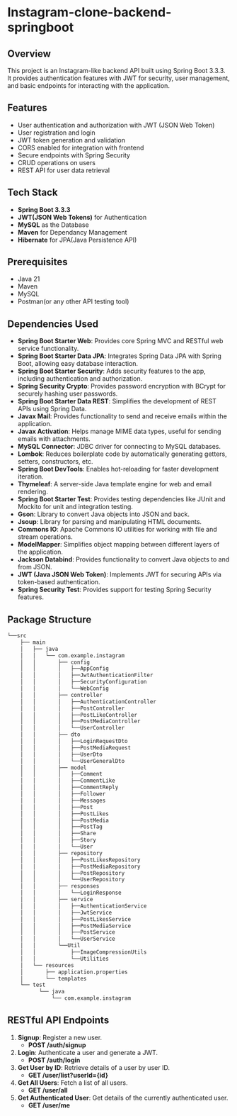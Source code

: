 # Instagram-clone-backend-springboot

## Overview

This project is an Instagram-like backend API built using Spring Boot 3.3.3. It provides authentication features with JWT for security, user management, and basic endpoints for interacting with the application.

## Features

- User authentication and authorization with JWT (JSON Web Token)
- User registration and login
- JWT token generation and validation
- CORS enabled for integration with frontend
- Secure endpoints with Spring Security
- CRUD operations on users
- REST API for user data retrieval


## Tech Stack

- **Spring Boot 3.3.3** 
- **JWT(JSON Web Tokens)** for Authentication
- **MySQL** as the Database
- **Maven** for Dependancy Management
- **Hibernate** for JPA(Java Persistence API)

## Prerequisites

- Java 21
- Maven
- MySQL
- Postman(or any other API testing tool)
  

## Dependencies Used

- **Spring Boot Starter Web**: Provides core Spring MVC and RESTful web service functionality.
- **Spring Boot Starter Data JPA**: Integrates Spring Data JPA with Spring Boot, allowing easy database interaction.
- **Spring Boot Starter Security**: Adds security features to the app, including authentication and authorization.
- **Spring Security Crypto**: Provides password encryption with BCrypt for securely hashing user passwords.
- **Spring Boot Starter Data REST**: Simplifies the development of REST APIs using Spring Data.
- **Javax Mail**: Provides functionality to send and receive emails within the application.
- **Javax Activation**: Helps manage MIME data types, useful for sending emails with attachments.
- **MySQL Connector**: JDBC driver for connecting to MySQL databases.
- **Lombok**: Reduces boilerplate code by automatically generating getters, setters, constructors, etc.
- **Spring Boot DevTools**: Enables hot-reloading for faster development iteration.
- **Thymeleaf**: A server-side Java template engine for web and email rendering.
- **Spring Boot Starter Test**: Provides testing dependencies like JUnit and Mockito for unit and integration testing.
- **Gson**: Library to convert Java objects into JSON and back.
- **Jsoup**: Library for parsing and manipulating HTML documents.
- **Commons IO**: Apache Commons IO utilities for working with file and stream operations.
- **ModelMapper**: Simplifies object mapping between different layers of the application.
- **Jackson Databind**: Provides functionality to convert Java objects to and from JSON.
- **JWT (Java JSON Web Token)**: Implements JWT for securing APIs via token-based authentication.
- **Spring Security Test**: Provides support for testing Spring Security features.

## Package Structure
```txt
└──src
    ├── main
    │   ├── java
    │   │   └── com.example.instagram
    │   │       ├── config
    │   │       │   ├──AppConfig
    │   │       │   ├──JwtAuthenticationFilter
    │   │       │   ├──SecurityConfiguration
    │   │       │   └──WebConfig
    │   │       ├── controller
    │   │       │   ├──AuthenticationController
    │   │       │   ├──PostController
    │   │       │   ├──PostLikeController
    │   │       │   ├──PostMediaController
    │   │       │   └──UserController
    │   │       ├── dto
    │   │       │   ├──LoginRequestDto
    │   │       │   ├──PostMediaRequest
    │   │       │   ├──UserDto
    │   │       │   └──UserGeneralDto
    │   │       ├── model
    │   │       │   ├──Comment
    │   │       │   ├──CommentLike
    │   │       │   ├──CommentReply
    │   │       │   ├──Follower
    │   │       │   ├──Messages
    │   │       │   ├──Post
    │   │       │   ├──PostLikes
    │   │       │   ├──PostMedia
    │   │       │   ├──PostTag
    │   │       │   ├──Share
    │   │       │   ├──Story
    │   │       │   └──User
    │   │       ├── repository
    │   │       │   ├──PostLikesRepository
    │   │       │   ├──PostMediaRepository
    │   │       │   ├──PostRepository
    │   │       │   └──UserRepository
    │   │       ├── responses
    │   │       │   └──LoginResponse
    │   │       ├── service
    │   │       │   ├──AuthenticationService
    │   │       │   ├──JwtService
    │   │       │   ├──PostLikesService
    │   │       │   ├──PostMediaService
    │   │       │   ├──PostService
    │   │       │   └──UserService
    │   │       └──Util   
    │   │           ├──ImageCompressionUtils
    │   │           └──Utilities
    │   └── resources
    │       ├── application.properties
    │       └── templates
    └── test
          └── java
              └── com.example.instagram
```



## RESTful API Endpoints
1. **Signup**: Register a new user.
    - **POST /auth/signup**
2. **Login**: Authenticate a user and generate a JWT.
    - **POST /auth/login**
3. **Get User by ID**: Retrieve details of a user by user ID.
    - **GET /user/list?userId={id}**
4. **Get All Users**: Fetch a list of all users.
    - **GET /user/all**
5. **Get Authenticated User**: Get details of the currently authenticated user.
    - **GET /user/me**
